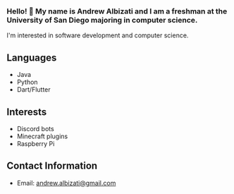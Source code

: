 ### Hello! 👋  My name is Andrew Albizati and I am a freshman at the University of San Diego majoring in computer science.
I'm interested in software development and computer science.

## Languages
- Java
- Python
- Dart/Flutter

## Interests
- Discord bots
- Minecraft plugins
- Raspberry Pi


## Contact Information
- Email: andrew.albizati@gmail.com
